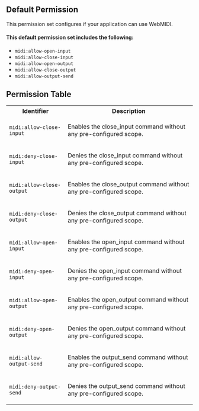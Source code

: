 ## Default Permission

This permission set configures if your
application can use WebMIDI.

#### This default permission set includes the following:

- `midi:allow-open-input`
- `midi:allow-close-input`
- `midi:allow-open-output`
- `midi:allow-close-output`
- `midi:allow-output-send`

## Permission Table

<table>
<tr>
<th>Identifier</th>
<th>Description</th>
</tr>


<tr>
<td>

`midi:allow-close-input`

</td>
<td>

Enables the close_input command without any pre-configured scope.

</td>
</tr>

<tr>
<td>

`midi:deny-close-input`

</td>
<td>

Denies the close_input command without any pre-configured scope.

</td>
</tr>

<tr>
<td>

`midi:allow-close-output`

</td>
<td>

Enables the close_output command without any pre-configured scope.

</td>
</tr>

<tr>
<td>

`midi:deny-close-output`

</td>
<td>

Denies the close_output command without any pre-configured scope.

</td>
</tr>

<tr>
<td>

`midi:allow-open-input`

</td>
<td>

Enables the open_input command without any pre-configured scope.

</td>
</tr>

<tr>
<td>

`midi:deny-open-input`

</td>
<td>

Denies the open_input command without any pre-configured scope.

</td>
</tr>

<tr>
<td>

`midi:allow-open-output`

</td>
<td>

Enables the open_output command without any pre-configured scope.

</td>
</tr>

<tr>
<td>

`midi:deny-open-output`

</td>
<td>

Denies the open_output command without any pre-configured scope.

</td>
</tr>

<tr>
<td>

`midi:allow-output-send`

</td>
<td>

Enables the output_send command without any pre-configured scope.

</td>
</tr>

<tr>
<td>

`midi:deny-output-send`

</td>
<td>

Denies the output_send command without any pre-configured scope.

</td>
</tr>
</table>
